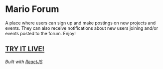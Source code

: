 # Mario Forum

  A place where users can sign up and make postings on new projects and events. They can also receive notifications about new users joining and/or events posted to the forum. Enjoy!

## [TRY IT LIVE!](https://mario-forum.web.app/)

###### Built with [ReactJS](https://reactjs.org/)
